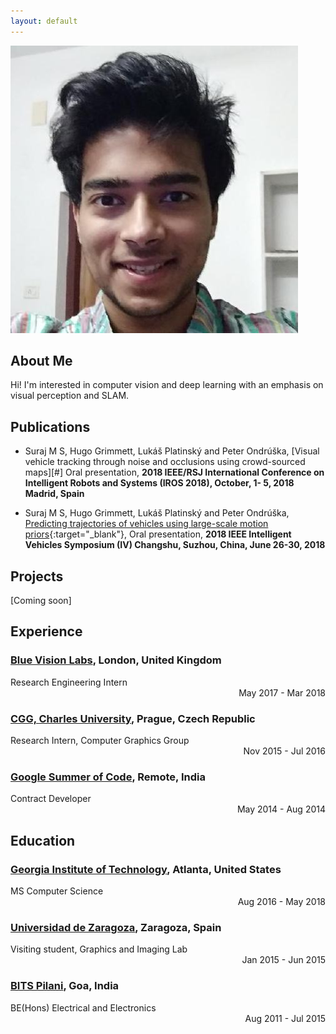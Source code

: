 ```yaml
---
layout: default
---
```

<img class="profile-picture" src="avatar.jpg">

## About Me

Hi! I'm interested in computer vision and deep learning with an emphasis on visual perception and SLAM.

## Publications
* Suraj M S, Hugo Grimmett, Lukáš Platinský and Peter Ondrúška, [Visual vehicle tracking through noise and occlusions using crowd-sourced maps][#]
Oral presentation, <strong>2018 IEEE/RSJ International Conference on Intelligent Robots and Systems (IROS 2018), October, 1- 5, 2018 Madrid, Spain</strong>

* Suraj M S, Hugo Grimmett, Lukáš Platinský and Peter Ondrúška, [Predicting trajectories of vehicles using large-scale motion priors](/publications/2018_IV_0596.pdf){:target="_blank"}, Oral presentation, <strong>2018 IEEE Intelligent Vehicles Symposium (IV) Changshu, Suzhou, China, June 26-30, 2018</strong>


## Projects
[Coming soon]

## Experience

### [Blue Vision Labs](https://www.bluevisionlabs.com), London, United Kingdom
<div style="text-align: left">Research Engineering Intern</div> <div style="text-align: right">May 2017 - Mar 2018</div>

### [CGG, Charles University](http://cgg.mff.cuni.cz/), Prague, Czech Republic
<div style="text-align: left"> Research Intern, Computer Graphics Group</div> <div style="text-align: right"> Nov 2015 - Jul 2016</div>

### [Google Summer of Code](https://www.google-melange.com/archive/gsoc/2014), Remote, India
<div style="text-align: left"> Contract Developer</div> <div style="text-align: right"> May 2014 - Aug 2014</div>

## Education

### [Georgia Institute of Technology](https://www.cc.gatech.edu), Atlanta, United States
<div style="text-align: left">MS Computer Science</div> <div style="text-align: right">Aug 2016 - May 2018</div>

### [Universidad de Zaragoza](http://graphics.unizar.es/), Zaragoza, Spain
<div style="text-align: left">Visiting student, Graphics and Imaging Lab</div> <div style="text-align: right">Jan 2015 - Jun 2015</div>

### [BITS Pilani](http://www.bits-pilani.ac.in/Goa/), Goa, India
<div style="text-align: left">BE(Hons) Electrical and Electronics</div> <div style="text-align: right">Aug 2011 - Jul 2015</div>
